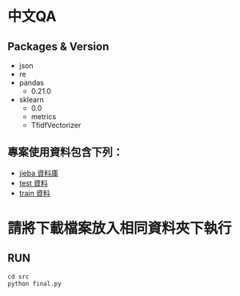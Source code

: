 ﻿中文QA
========

Packages & Version
-----------------------
* json
* re
* pandas
	- 0.21.0
* sklearn
	- 0.0
	- metrics
	- TfidfVectorizer

專案使用資料包含下列：
-------------------------
- [jieba 資料庫](https://www.dropbox.com/s/91lgc5rn1vhokis/dict.txt.big.txt?dl=1)
- [test 資料](https://www.dropbox.com/s/xra5pgmgaule9mz/test-v1.1.json?dl=1)
- [train 資料](https://www.dropbox.com/s/gl9p8stlqihpcmd/train-v1.1.json?dl=1)

請將下載檔案放入相同資料夾下執行
===================================


RUN
------
```
cd src
python final.py
```


